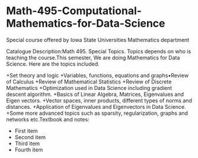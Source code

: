 # Math-495-Computational-Mathematics-for-Data-Science
Special course offered by Iowa State Universities Mathematics department 

Catalogue Description:Math 495. Special Topics. Topics depends on who is teaching the course.This semester, We are doing Mathematics for Data Science.  Here are the topics included.

+Set theory and logic
+Variables, functions, equations and graphs•Review of Calculus
+Review of Mathematical Statistics
+Review of Discrete Mathematics
+Optimization used in Data Science including gradient descent algorithm.
+Basics of Linear Algebra, Matrices, Eigenvalues and Eigen vectors.
+Vector spaces, inner products, different types of norms and distances.
+Application of Eigenvalues and Eigenvectors in Data Science.
+Some more advanced topics such as sparsity, regularization, graphs and networks etc.Textbook and notes:

<ul>
<li>First item</li>
<li>Second item</li>
<li>Third item</li>
<li>Fourth item</li>
</ul>
